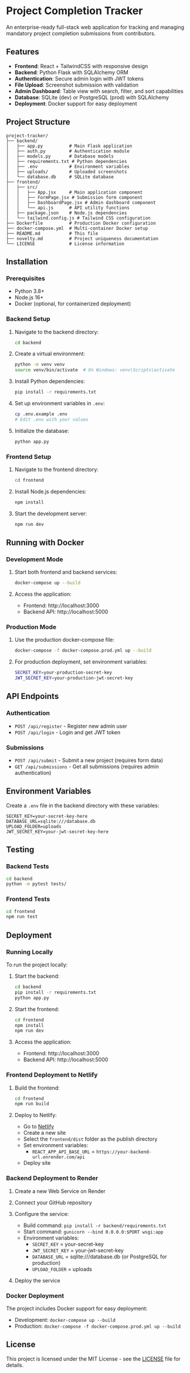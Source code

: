# Project Completion Tracker

An enterprise-ready full-stack web application for tracking and managing mandatory project completion submissions from contributors.

## Features

- **Frontend**: React + TailwindCSS with responsive design
- **Backend**: Python Flask with SQLAlchemy ORM
- **Authentication**: Secure admin login with JWT tokens
- **File Upload**: Screenshot submission with validation
- **Admin Dashboard**: Table view with search, filter, and sort capabilities
- **Database**: SQLite (dev) or PostgreSQL (prod) with SQLAlchemy
- **Deployment**: Docker support for easy deployment

## Project Structure

```
project-tracker/
├── backend/
│   ├── app.py          # Main Flask application
│   ├── auth.py         # Authentication module
│   ├── models.py       # Database models
│   ├── requirements.txt # Python dependencies
│   ├── .env            # Environment variables
│   ├── uploads/        # Uploaded screenshots
│   └── database.db     # SQLite database
├── frontend/
│   ├── src/
│   │   ├── App.jsx     # Main application component
│   │   ├── FormPage.jsx # Submission form component
│   │   ├── DashboardPage.jsx # Admin dashboard component
│   │   └── api.js      # API utility functions
│   ├── package.json    # Node.js dependencies
│   └── tailwind.config.js # Tailwind CSS configuration
├── Dockerfile          # Production Docker configuration
├── docker-compose.yml  # Multi-container Docker setup
├── README.md           # This file
├── novelty.md          # Project uniqueness documentation
└── LICENSE             # License information
```

## Installation

### Prerequisites

- Python 3.8+
- Node.js 16+
- Docker (optional, for containerized deployment)

### Backend Setup

1. Navigate to the backend directory:
   ```bash
   cd backend
   ```

2. Create a virtual environment:
   ```bash
   python -m venv venv
   source venv/bin/activate  # On Windows: venv\Scripts\activate
   ```

3. Install Python dependencies:
   ```bash
   pip install -r requirements.txt
   ```

4. Set up environment variables in `.env`:
   ```bash
   cp .env.example .env
   # Edit .env with your values
   ```

5. Initialize the database:
   ```bash
   python app.py
   ```

### Frontend Setup

1. Navigate to the frontend directory:
   ```bash
   cd frontend
   ```

2. Install Node.js dependencies:
   ```bash
   npm install
   ```

3. Start the development server:
   ```bash
   npm run dev
   ```

## Running with Docker

### Development Mode

1. Start both frontend and backend services:
   ```bash
   docker-compose up --build
   ```

2. Access the application:
   - Frontend: http://localhost:3000
   - Backend API: http://localhost:5000

### Production Mode

1. Use the production docker-compose file:
   ```bash
   docker-compose -f docker-compose.prod.yml up --build
   ```

2. For production deployment, set environment variables:
   ```bash
   SECRET_KEY=your-production-secret-key
   JWT_SECRET_KEY=your-production-jwt-secret-key
   ```

## API Endpoints

### Authentication
- `POST /api/register` - Register new admin user
- `POST /api/login` - Login and get JWT token

### Submissions
- `POST /api/submit` - Submit a new project (requires form data)
- `GET /api/submissions` - Get all submissions (requires admin authentication)

## Environment Variables

Create a `.env` file in the backend directory with these variables:

```env
SECRET_KEY=your-secret-key-here
DATABASE_URL=sqlite:///database.db
UPLOAD_FOLDER=uploads
JWT_SECRET_KEY=your-jwt-secret-key-here
```

## Testing

### Backend Tests

```bash
cd backend
python -m pytest tests/
```

### Frontend Tests

```bash
cd frontend
npm run test
```

## Deployment

### Running Locally

To run the project locally:

1. Start the backend:
   ```bash
   cd backend
   pip install -r requirements.txt
   python app.py
   ```

2. Start the frontend:
   ```bash
   cd frontend
   npm install
   npm run dev
   ```

3. Access the application:
   - Frontend: http://localhost:3000
   - Backend API: http://localhost:5000

### Frontend Deployment to Netlify

1. Build the frontend:
   ```bash
   cd frontend
   npm run build
   ```

2. Deploy to Netlify:
   - Go to [Netlify](https://netlify.com)
   - Create a new site
   - Select the `frontend/dist` folder as the publish directory
   - Set environment variables:
     - `REACT_APP_API_BASE_URL` = `https://your-backend-url.onrender.com/api`
   - Deploy site

### Backend Deployment to Render

1. Create a new Web Service on Render
2. Connect your GitHub repository
3. Configure the service:
   - Build command: `pip install -r backend/requirements.txt`
   - Start command: `gunicorn --bind 0.0.0.0:$PORT wsgi:app`
   - Environment variables:
     - `SECRET_KEY` = your-secret-key
     - `JWT_SECRET_KEY` = your-jwt-secret-key
     - `DATABASE_URL` = sqlite:///database.db (or PostgreSQL for production)
     - `UPLOAD_FOLDER` = uploads

4. Deploy the service

### Docker Deployment

The project includes Docker support for easy deployment:

- Development: `docker-compose up --build`
- Production: `docker-compose -f docker-compose.prod.yml up --build`

## License

This project is licensed under the MIT License - see the [LICENSE](LICENSE) file for details.